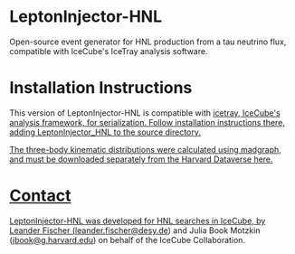# LeptonInjector-HNL
Open-source event generator for HNL production from a tau neutrino flux, compatible with IceCube's IceTray analysis software.

# Installation Instructions
This version of LeptonInjector-HNL is compatible with <a href="https://github.com/icecube/icetray-public">icetray, IceCube's analysis framework, for serialization. Follow installation instructions there, adding LeptonInjector_HNL to the source directory.

The three-body kinematic distributions were calculated using madgraph, and must be downloaded separately from the Harvard Dataverse <a href="https://dataverse.harvard.edu/dataset.xhtml?persistentId=doi:10.7910/DVN/FDCUQG">here.

# Contact
LeptonInjector-HNL was developed for HNL searches in IceCube, by Leander Fischer (leander.fischer@desy.de) and Julia Book Motzkin (jbook@g.harvard.edu) on behalf of the IceCube Collaboration.
